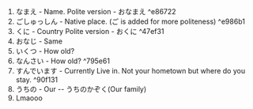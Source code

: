 1. なまえ - Name. 
   Polite version - おなまえ ^e86722
2. ごしゅっしん - Native place. (ご is added for more politeness) ^e986b1
3. くに - Country
   Polite version - おくに ^47ef31
4. おなじ - Same
5. いくつ - How old? 
6. なんさい - How old?  ^795e61
7. すんでいます - Currently Live in. Not your hometown but where do you stay. ^90f131
8. うちの - Our -- うちのかぞく(Our family)
9. Lmaooo